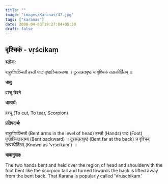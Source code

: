 ```yaml
---
title: ""
image: "images/Karanas/47.jpg"
tags: ["karanas"]
date: 2000-04-03T19:27:04+05:30
draft: false
---
```


## वृश्चिकं - vṛścikaṃ

**श्लोक:**

बाहुशीर्षाञ्चितौ हस्तौ पादः पृष्ठाञ्चितस्तथा । दूरसन्नतपृष्ठं च वृश्चिकं तत्प्रकीर्तितम् ॥

**धातुः**

व्रश्चू छेदने

**धात्वर्थ:**

व्रश्चू (To cut, To tear, Scorpion)

**प्रतिपदार्थः**

बाहुशीर्षाञ्चितौ (Bent arms in the level of head) हस्तौ (Hands) पादः (Foot) पृष्ठाञ्चितस्तथा (Bent backward) । दूरसन्नतपृष्ठं (Bent far at the back) च वृश्चिकं तत्प्रकीर्तितम् (Known as 'vṛścikaṃ') ॥

**भावानुवादः**

The two hands bent and held over the region of head and shoulderwith the foot bent like the scorpion tail and turned towards the back is lifted away from the bent back. That Karana is popularly called 'Vruschikam.'
